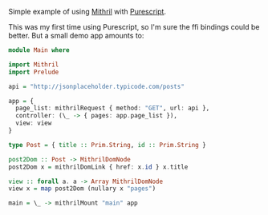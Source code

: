 Simple example of using [Mithril](http://mithril.js.org/) with [Purescript](http://www.purescript.org/).

This was my first time using Purescript, so I'm sure the ffi bindings
could be better. But a small demo app amounts to:

```haskell
module Main where

import Mithril
import Prelude

api = "http://jsonplaceholder.typicode.com/posts"

app = {
  page_list: mithrilRequest { method: "GET", url: api },
  controller: (\_ -> { pages: app.page_list }),
  view: view
}

type Post = { title :: Prim.String, id :: Prim.String }

post2Dom :: Post -> MithrilDomNode
post2Dom x = mithrilDomLink { href: x.id } x.title

view :: forall a. a -> Array MithrilDomNode
view x = map post2Dom (nullary x "pages")

main = \_ -> mithrilMount "main" app
```
